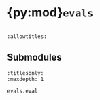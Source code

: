 # {py:mod}`evals`

```{py:module} evals
```

```{autodoc2-docstring} evals
:allowtitles:
```

## Submodules

```{toctree}
:titlesonly:
:maxdepth: 1

evals.eval
```
